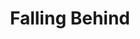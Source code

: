 ---
layout: post
title:  "Falling Behind"
image: https://farm6.staticflickr.com/5574/14819225912_ed46f98ca1.jpg
thumbnail: https://farm6.staticflickr.com/5582/14861434172_54534c8bb9_n.jpg
dimensionX: 20"
dimensionY: 26"
dimensionZ: 8"
materials: Walnut/Brass
price:
---
